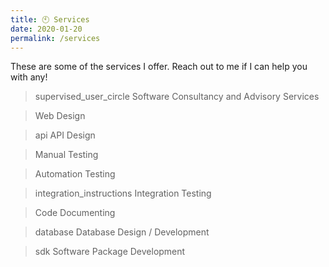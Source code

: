 ```yaml
---
title: 🕙 Services
date: 2020-01-20
permalink: /services
---
```


These are some of the services I offer. Reach out to me if I can help you with any!

> <span class="material-symbols-outlined"> supervised_user_circle </span> Software Consultancy and Advisory Services

> Web Design

> <span class="material-symbols-outlined"> api </span> API Design

> Manual Testing

> Automation Testing

> <span class="material-symbols-outlined"> integration_instructions </span> Integration Testing

> Code Documenting

> <span class="material-symbols-outlined"> database </span> Database Design / Development

> <span class="material-symbols-outlined"> sdk </span> Software Package Development
